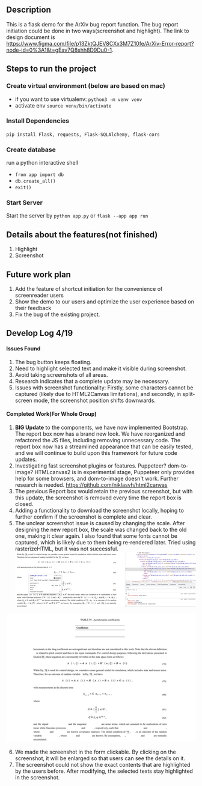 ## Description

This is a flask demo for the ArXiv bug report function. The bug report initiation could be done in two ways(screenshot and highlight). The link to design document is https://www.figma.com/file/p13ZktQJEV8CXx3M7Z10fe/ArXiv-Error-report?node-id=0%3A1&t=gEav7Q8shh8D9Du0-1.

## Steps to run the project

### Create virtual environment (below are based on mac)

- if you want to use virtualenv:
  `python3 -m venv venv`
- activate env
  `source venv/bin/activate`

### Install Dependencies

`pip install Flask, requests, Flask-SQLAlchemy, flask-cors`

### Create database

run a python interactive shell

- `from app import db`
- `db.create_all()`
- `exit()`

### Start Server
Start the server by `python app.py` or `flask --app app run`

## Details about the features(not finished)
1. Highlight
2. Screenshot

## Future work plan
1. Add the feature of shortcut initiation for the convenience of screenreader users
2. Show the demo to our users and optimize the user experience based on their feedback
3. Fix the bug of the existing project.


## Develop Log 4/19
#### Issues Found

1. The bug button keeps floating.
2. Need to highlight selected text and make it visible during screenshot.
3. Avoid taking screenshots of all areas.
4. Research indicates that a complete update may be necessary.
5. Issues with screenshot functionality: Firstly, some characters cannot be captured (likely due to HTML2Canvas limitations), and secondly, in split-screen mode, the screenshot position shifts downwards.
#### Completed Work(For Whole Group)

1. **BIG Update** to the components, we have now implemented Bootstrap. The report box now has a brand new look. We have reorganized and refactored the JS files, including removing unnecessary code. The report box now has a streamlined appearance that can be easily tested, and we will continue to build upon this framework for future code updates.
2. Investigating fast screenshot plugins or features. Puppeteer? dom-to-image? HTMLcanvas2 is in experimental stage, Puppeteer only provides help for some browsers, and dom-to-image doesn't work. Further research is needed. https://github.com/niklasvh/html2canvas
3. The previous Report box would retain the previous screenshot, but with this update, the screenshot is removed every time the report box is closed.
4. Adding a functionality to download the screenshot locally, hoping to further confirm if the screenshot is complete and clear.
5. The unclear screenshot issue is caused by changing the scale. After designing the new report box, the scale was changed back to the old one, making it clear again. I also found that some fonts cannot be captured, which is likely due to them being re-rendered later. Tried using rasterizeHTML, but it was not successful.![](assets/image-20230420001656731.png)

![image-20230420001808605](assets/image-20230420001808605.png)

6. We made the screenshot in the form clickable. By clicking on the screenshot, it will be enlarged so that users can see the details on it.
7. The screenshot could not show the exact contents that are highlighted by the users before. After modifying, the selected texts stay highlighted in the screenshot.
